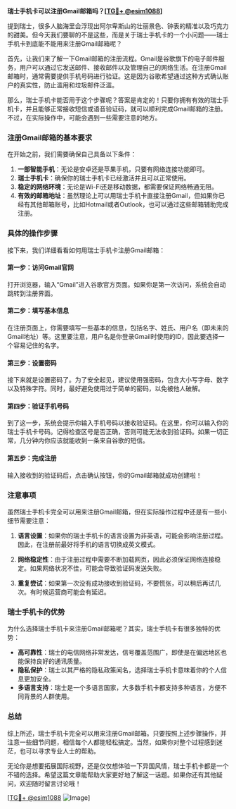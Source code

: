 **瑞士手机卡可以注册Gmail邮箱吗？[[TG💪+ @esim1088](https://t.me/s/esim1088)]**

提到瑞士，很多人脑海里会浮现出阿尔卑斯山的壮丽景色、钟表的精准以及巧克力的甜美。但今天我们要聊的不是这些，而是关于瑞士手机卡的一个小问题——瑞士手机卡到底能不能用来注册Gmail邮箱呢？

首先，让我们来了解一下Gmail邮箱的注册流程。Gmail是谷歌旗下的电子邮件服务，用户可以通过它发送邮件、接收邮件以及管理自己的网络生活。在注册Gmail邮箱时，通常需要提供手机号码进行验证。这是因为谷歌希望通过这种方式确认账户的真实性，防止滥用和垃圾邮件泛滥。

那么，瑞士手机卡能否用于这个步骤呢？答案是肯定的！只要你拥有有效的瑞士手机卡，并且能够正常接收短信或语音验证码，就可以顺利完成Gmail邮箱的注册。不过，在实际操作中，可能会遇到一些需要注意的地方。

### 注册Gmail邮箱的基本要求

在开始之前，我们需要确保自己具备以下条件：

1. **一部智能手机**：无论是安卓还是苹果手机，只要有网络连接功能即可。
2. **瑞士手机卡**：确保你的瑞士手机卡已经激活并且可以正常使用。
3. **稳定的网络环境**：无论是Wi-Fi还是移动数据，都需要保证网络畅通无阻。
4. **有效的邮箱地址**：虽然理论上可以用瑞士手机卡直接注册Gmail，但如果你已经有其他邮箱账号，比如Hotmail或者Outlook，也可以通过这些邮箱辅助完成注册。

### 具体的操作步骤

接下来，我们详细看看如何用瑞士手机卡注册Gmail邮箱：

#### 第一步：访问Gmail官网

打开浏览器，输入“Gmail”进入谷歌官方页面。如果你是第一次访问，系统会自动跳转到注册界面。

#### 第二步：填写基本信息

在注册页面上，你需要填写一些基本的信息，包括名字、姓氏、用户名（即未来的Gmail地址）等。这里要注意，用户名是你登录Gmail时使用的ID，因此要选择一个容易记住的名字。

#### 第三步：设置密码

接下来就是设置密码了。为了安全起见，建议使用强密码，包含大小写字母、数字以及特殊字符。同时，最好避免使用过于简单的密码，以免被他人破解。

#### 第四步：验证手机号码

到了这一步，系统会提示你输入手机号码以接收验证码。在这里，你可以输入你的瑞士手机卡号码。记得检查区号是否正确，否则可能无法收到验证码。如果一切正常，几分钟内你应该就能收到一条来自谷歌的短信。

#### 第五步：完成注册

输入接收到的验证码后，点击确认按钮，你的Gmail邮箱就成功创建啦！

### 注意事项

虽然瑞士手机卡完全可以用来注册Gmail邮箱，但在实际操作过程中还是有一些小细节需要注意：

1. **语言设置**：如果你的瑞士手机卡的语言设置为非英语，可能会影响注册过程。因此，在注册前最好将手机的语言切换成英文模式。
   
2. **网络稳定性**：由于注册过程中需要不断加载网页，因此必须保证网络连接稳定。如果网络状况不佳，可能会导致验证码发送失败。

3. **重复尝试**：如果第一次没有成功接收到验证码，不要慌张，可以稍后再试几次。有时候运营商可能会有延迟。

### 瑞士手机卡的优势

为什么选择瑞士手机卡来注册Gmail邮箱呢？其实，瑞士手机卡有很多独特的优势：

- **高可靠性**：瑞士的电信网络非常发达，信号覆盖范围广，即使是在偏远地区也能保持良好的通讯质量。
- **隐私保护**：瑞士以其严格的隐私政策闻名，选择瑞士手机卡意味着你的个人信息更加安全。
- **多语言支持**：瑞士是一个多语言国家，大多数手机卡都支持多种语言，方便不同背景的人群使用。

### 总结

综上所述，瑞士手机卡完全可以用来注册Gmail邮箱。只要按照上述步骤操作，并注意一些细节问题，相信每个人都能轻松搞定。当然，如果你对整个过程感到迷茫，也可以寻求专业人士的帮助。

无论你是想要拓展国际视野，还是仅仅想体验一下异国风情，瑞士手机卡都是一个不错的选择。希望这篇文章能帮助大家更好地了解这一话题。如果你还有其他疑问，欢迎随时留言讨论哦！

[[TG💪+ @esim1088](https://t.me/s/esim1088) ![Image](https://i.postimg.cc/4NQfJmqS/Snipaste-2025-05-13-00-14-12.png)]